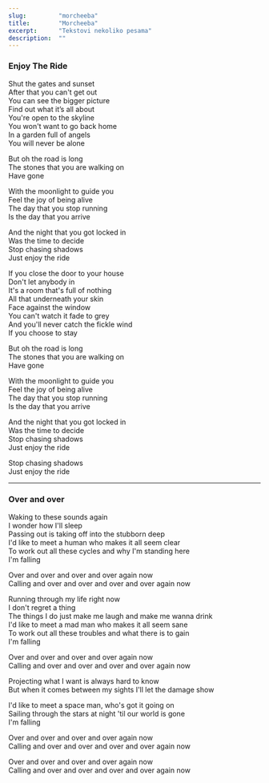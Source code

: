 ```yaml
---
slug:         "morcheeba"
title:        "Morcheeba"
excerpt:      "Tekstovi nekoliko pesama"
description:  ""
---
```


### Enjoy The Ride

Shut the gates and sunset  
After that you can't get out  
You can see the bigger picture  
Find out what it’s all about  
You're open to the skyline  
You won't want to go back home  
In a garden full of angels  
You will never be alone  

But oh the road is long  
The stones that you are walking on  
Have gone  

With the moonlight to guide you  
Feel the joy of being alive  
The day that you stop running  
Is the day that you arrive  

And the night that you got locked in  
Was the time to decide  
Stop chasing shadows  
Just enjoy the ride  

If you close the door to your house  
Don't let anybody in  
It's a room that's full of nothing  
All that underneath your skin  
Face against the window  
You can't watch it fade to grey  
And you'll never catch the fickle wind  
If you choose to stay  

But oh the road is long  
The stones that you are walking on  
Have gone  

With the moonlight to guide you  
Feel the joy of being alive  
The day that you stop running  
Is the day that you arrive  

And the night that you got locked in  
Was the time to decide  
Stop chasing shadows  
Just enjoy the ride  

Stop chasing shadows  
Just enjoy the ride  

***

### Over and over

Waking to these sounds again  
I wonder how I'll sleep  
Passing out is taking off into the stubborn deep  
I'd like to meet a human who makes it all seem clear  
To work out all these cycles and why I'm standing here  
I'm falling  

Over and over and over and over again now  
Calling and over and over and over and over again now  

Running through my life right now  
I don't regret a thing  
The things I do just make me laugh and make me wanna drink  
I'd like to meet a mad man who makes it all seem sane  
To work out all these troubles and what there is to gain  
I'm falling  

Over and over and over and over again now  
Calling and over and over and over and over again now  

Projecting what I want is always hard to know  
But when it comes between my sights I'll let the damage show  

I'd like to meet a space man, who's got it going on  
Sailing through the stars at night 'til our world is gone  
I'm falling  

Over and over and over and over again now  
Calling and over and over and over and over again now  

Over and over and over and over again now  
Calling and over and over and over and over again now  